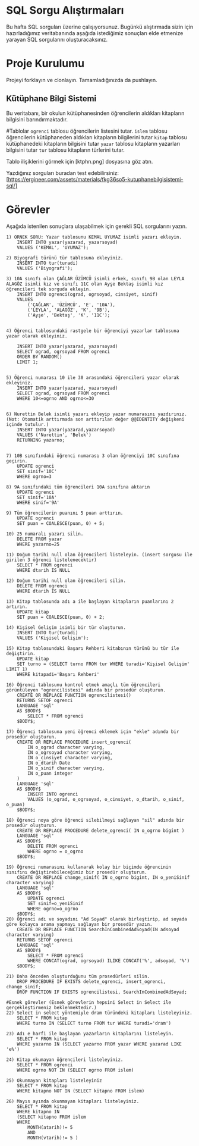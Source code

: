 # SQL Sorgu Alıştırmaları

Bu hafta SQL sorguları üzerine çalışıyorsunuz. Bugünkü alıştırmada sizin için hazırladığımız veritabanında aşağıda istediğimiz sonuçları elde etmenize yarayan SQL sorgularını oluşturacaksınız.

# Proje Kurulumu
Projeyi forklayın ve clonlayın. Tamamladığınızda da pushlayın.

## Kütüphane Bilgi Sistemi

Bu veritabanı, bir okulun kütüphanesinden öğrencilerin aldıkları kitapların bilgisini barındırmaktadır.

#Tablolar 
`ogrenci` tablosu öğrencilerin listesini tutar.
`islem` tablosu öğrencilerin kütüphaneden aldıkları kitapların bilgilerini tutar
`kitap` tablosu kütüphanedeki kitapların bilgisini tutar
`yazar` tablosu kitapların yazarları bilgisini tutar
`tur` tablosu kitapların türlerini tutar.

Tablo ilişiklerini görmek için [ktphn.png] dosyasına göz atın.

Yazdığınız sorguları buradan test edebilirsiniz: [https://ergineer.com/assets/materials/fkg36so5-kutuphanebilgisistemi-sql/]



# Görevler
Aşağıda istenilen sonuçlara ulaşabilmek için gerekli SQL sorgularını yazın. 



	1) ÖRNEK SORU: Yazar tablosunu KEMAL UYUMAZ isimli yazarı ekleyin.
        INSERT INTO yazar(yazarad, yazarsoyad)
        VALUES ('KEMAL', 'UYUMAZ');
	
	2) Biyografi türünü tür tablosuna ekleyiniz.
        INSERT INTO tur(turadi)
        VALUES ('Biyografi');
	
	3) 10A sınıfı olan ÇAĞLAR ÜZÜMCÜ isimli erkek, sınıfı 9B olan LEYLA ALAGÖZ isimli kız ve sınıfı 11C olan Ayşe Bektaş isimli kız öğrencileri tek sorguda ekleyin. 
        INSERT INTO ogrenci(ograd, ogrsoyad, cinsiyet, sinif)
        VALUES
            ('ÇAĞLAR', 'ÜZÜMCÜ', 'E', '10A'),
            ('LEYLA', 'ALAGÖZ', 'K', '9B'),
            ('Ayşe', 'Bektaş', 'K', '11C');
	
	
	4) Öğrenci tablosundaki rastgele bir öğrenciyi yazarlar tablosuna yazar olarak ekleyiniz.

        INSERT INTO yazar(yazarad, yazarsoyad)
        SELECT ograd, ogrsoyad FROM ogrenci
        ORDER BY RANDOM()
        LIMIT 1;
	
	
	5) Öğrenci numarası 10 ile 30 arasındaki öğrencileri yazar olarak ekleyiniz.
        INSERT INTO yazar(yazarad, yazarsoyad)
        SELECT ograd, ogrsoyad FROM ogrenci
        WHERE 10<=ogrno AND ogrno<=30
	
	
	6) Nurettin Belek isimli yazarı ekleyip yazar numarasını yazdırınız.
	(Not: Otomatik arttırmada son arttırılan değer @@IDENTITY değişkeni içinde tutulur.)
        INSERT INTO yazar(yazarad,yazarsoyad)
        VALUES ('Nurettin', 'Belek')
        RETURNING yazarno;
	
	
	7) 10B sınıfındaki öğrenci numarası 3 olan öğrenciyi 10C sınıfına geçirin.
        UPDATE ogrenci
        SET sinif='10C'
        WHERE ogrno=3
	
	8) 9A sınıfındaki tüm öğrencileri 10A sınıfına aktarın
        UPDATE ogrenci
        SET sinif='10A'
        WHERE sinif='9A'
	
	9) Tüm öğrencilerin puanını 5 puan arttırın.
        UPDATE ogrenci
        SET puan = COALESCE(puan, 0) + 5;
	
	10) 25 numaralı yazarı silin.
        DELETE FROM yazar
        WHERE yazarno=25

	11) Doğum tarihi null olan öğrencileri listeleyin. (insert sorgusu ile girilen 3 öğrenci listelenecektir)
        SELECT * FROM ogrenci
        WHERE dtarih IS NULL
	
	12) Doğum tarihi null olan öğrencileri silin.
        DELETE FROM ogrenci
        WHERE dtarih IS NULL
	
	13) Kitap tablosunda adı a ile başlayan kitapların puanlarını 2 artırın.
        UPDATE kitap
        SET puan = COALESCE(puan, 0) + 2;
	
	14) Kişisel Gelişim isimli bir tür oluşturun.
        INSERT INTO tur(turadi)
        VALUES ('Kişisel Gelişim');
	
	15) Kitap tablosundaki Başarı Rehberi kitabının türünü bu tür ile değiştirin.
        UPDATE kitap
        SET turno = (SELECT turno FROM tur WHERE turadi='Kişisel Gelişim' LIMIT 1)
        WHERE kitapadi='Başarı Rehberi'
	
	16) Öğrenci tablosunu kontrol etmek amaçlı tüm öğrencileri görüntüleyen "ogrencilistesi" adında bir prosedür oluşturun.
        CREATE OR REPLACE FUNCTION ogrencilistesi()
        RETURNS SETOF ogrenci
        LANGUAGE 'sql'
        AS $BODY$
            SELECT * FROM ogrenci
        $BODY$;
	
	17) Öğrenci tablosuna yeni öğrenci eklemek için "ekle" adında bir prosedür oluşturun.
        CREATE OR REPLACE PROCEDURE insert_ogrenci(
    		IN o_ograd character varying,
	    	IN o_ogrsoyad character varying,
            IN o_cinsiyet character varying,
            IN o_dtarih Date
            IN o_sinif character varying,
            IN o_puan integer
		)
        LANGUAGE 'sql'
        AS $BODY$
	        INSERT INTO ogrenci
	        VALUES (o_ograd, o_ogrsoyad, o_cinsiyet, o_dtarih, o_sinif, o_puan)
        $BODY$;
	
	18) Öğrenci noya göre öğrenci silebilmeyi sağlayan "sil" adında bir prosedür oluşturun.
        CREATE OR REPLACE PROCEDURE delete_ogrenci( IN o_ogrno bigint )
        LANGUAGE 'sql'
        AS $BODY$
	        DELETE FROM ogrenci
	        WHERE ogrno = o_ogrno
        $BODY$;
	
	19) Öğrenci numarasını kullanarak kolay bir biçimde öğrencinin sınıfını değiştirebileceğimiz bir prosedür oluşturun.
        CREATE OR REPLACE change_sinif( IN o_ogrno bigint, IN o_yeniSinif character varying)
        LANGUAGE 'sql'
        AS $BODY$
            UPDATE ogrenci
            SET sinif=o_yeniSinif
            WHERE ogrno=o_ogrno
        $BODY$;
	20) Öğrenci adı ve soyadını "Ad Soyad" olarak birleştirip, ad soyada göre kolayca arama yapmayı sağlayan bir prosedür yazın.
        CREATE OR REPLACE FUNCTION SearchInCombinedAdSoyad(IN adsoyad character varying)
        RETURNS SETOF ogrenci
        LANGUAGE 'sql'
        AS $BODY$
        	SELECT * FROM ogrenci
        	WHERE CONCAT(ograd, ogrsoyad) ILIKE CONCAT('%', adsoyad, '%')
        $BODY$;
	
	21) Daha önceden oluşturduğunu tüm prosedürleri silin.
        DROP PROCEDURE IF EXISTS delete_ogrenci, insert_ogrenci, change_sinif;
        DROP FUNCTION IF EXISTS ogrencilistesi, SearchInCombinedAdSoyad;
	
	#Esnek görevler (Esnek görevlerin hepsini Select in Select ile gerçekleştirmeniz beklenmektedir.)
	22) Select in select yöntemiyle dram türündeki kitapları listeleyiniz.
        SELECT * FROM kitap
        WHERE turno IN (SELECT turno FROM tur WHERE turadi='dram')
	
	23) Adı e harfi ile başlayan yazarların kitaplarını listeleyin.
        SELECT * FROM kitap
        WHERE yazarno IN (SELECT yazarno FROM yazar WHERE yazarad LIKE 'e%')
	
	24) Kitap okumayan öğrencileri listeleyiniz.
        SELECT * FROM ogrenci
        WHERE ogrno NOT IN (SELECT ogrno FROM islem)
	
	25) Okunmayan kitapları listeleyiniz
        SELECT * FROM kitap
        WHERE kitapno NOT IN (SELECT kitapno FROM islem)
	
	26) Mayıs ayında okunmayan kitapları listeleyiniz.
        SELECT * FROM kitap
        WHERE kitapno IN 
        (SELECT kitapno FROM islem
        WHERE
            MONTH(atarih)!= 5
            AND
            MONTH(vtarih)!= 5 )
